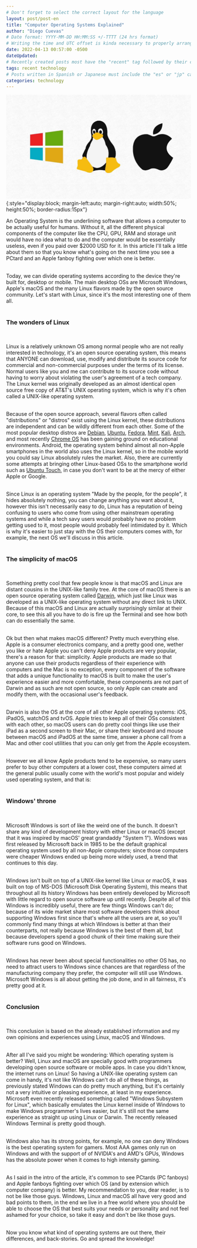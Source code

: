 ```yaml
---
# Don't forget to select the correct layout for the language
layout: post/post-en
title: "Computer Operating Systems Explained"
author: "Diego Cuevas"
# Date format: YYYY-MM-DD HH:MM:SS +/-TTTT (24 hrs format)
# Writing the time and UTC offset is kinda necessary to properly arrange the posts in their respective indexes
date: 2022-04-13 00:57:00 -0500
dateUpdated:
# Recently created posts most have the "recent" tag followed by their category in the "tags" variable. Remove "recent" after a while
tags: recent technology
# Posts written in Spanish or Japanese must include the "es" or "jp" category respectively AS THE FIRST one listed. Then write its normal category
categories: technology
---
```


![Computer OSs](/assets/img/os-image.jpeg){:style="display:block; margin-left:auto; margin-right:auto; width:50%; height:50%; border-radius:15px"} <br>

An Operating System is the underlining software that allows a computer to be actually useful for humans. Without it, all the different physical components of the computer like the CPU, GPU, RAM and storage unit would have no idea what to do and the computer would be essentially useless, even if you paid over $2000 USD for it. In this article I'll talk a little about them so that you know what's going on the next time you see a PCtard and an Apple fanboy fighting over which one is better.
<br><br>

Today, we can divide operating systems according to the device they're built for, desktop or mobile. The main desktop OSs are Microsoft Windows, Apple's macOS and the many Linux flavors made by the open source community. Let's start with Linux, since it's the most interesting one of them all.
<br><br>

### The wonders of Linux
<br>

Linux is a relatively unknown OS among normal people who are not really interested in technology, it's an open source operating system, this means that ANYONE can download, use, modify and distribute its source code for commercial and non-commercial purposes under the terms of its license. Normal users like you and me can contribute to its source code without having to worry about violating the user's agreement of a tech company. The Linux kernel was originally developed as an almost identical open source free copy of AT&T's UNIX operating system, which is why it's often called a UNIX-like operating system.
<br><br>

Because of the open source approach, several flavors often called "distributions" or "distros" exist using the Linux kernel, these distributions are independent and can be wildly different from each other. Some of the most popular desktop distros are [Debian][debian-website], [Ubuntu][ubuntu-website], [Fedora][fedora-website], [Mint][mint-website], [Kali][kali-website], [Arch][arch-website], and most recently [Chrome OS][chromeOs-website] has been gaining ground on educational environments. Android, the operating system behind almost all non-Apple smartphones in the world also uses the Linux kernel, so in the mobile world you could say Linux absolutely rules the market. Also, there are currently some attempts at bringing other Linux-based OSs to the smartphone world such as [Ubuntu Touch][ubuntuTouch-website], in case you don't want to be at the mercy of either Apple or Google.
<br><br>

Since Linux is an operating system "Made by the people, for the people", it hides absolutely nothing, you can change anything you want about it, however this isn't necessarily easy to do, Linux has a reputation of being confusing to users who come from using other mainstream operating systems and while a tech savy users would probably have no problem getting used to it, most people would probably feel intimidated by it. Which is why it's easier to just stay with the OS their computers comes with, for example, the next OS we'll discuss in this article.
<br><br>

### The simplicity of macOS
<br>

Something pretty cool that few people know is that macOS and Linux are distant cousins in the UNIX-like family tree. At the core of macOS there is an open source operating system called [Darwin][darwin-repository], which just like Linux was developed as a UNIX-like operating system without any direct link to UNIX. Because of this macOS and Linux are actually surprisingly similar at their core, to see this all you have to do is fire up the Terminal and see how both can do essentially the same.
<br><br>

Ok but then what makes macOS different? Pretty much everything else. Apple is a consumer electronics company, and a pretty good one, wether you like or hate Apple you can't deny Apple products are very popular, there's a reason for that: simplicity. Apple products are made so that anyone can use their products regardless of their experience with computers and the Mac is no exception, every component of the software that adds a unique functionality to macOS is built to make the user's experience easier and more comfortable, these components are not part of Darwin and as such are not open source, so only Apple can create and modify them, with the occasional user's feedback.
<br><br>

Darwin is also the OS at the core of all other Apple operating systems: iOS, iPadOS, watchOS and tvOS. Apple tries to keep all of their OSs consistent with each other, so macOS users can do pretty cool things like use their iPad as a second screen to their Mac, or share their keyboard and mouse between macOS and iPadOS at the same time, answer a phone call from a Mac and other cool utilities that you can only get from the Apple ecosystem.
<br><br>

However we all know Apple products tend to be expensive, so many users prefer to buy other computers at a lower cost, these computers aimed at the general public usually come with the world's most popular and widely used operating system, and that is:
<br><br>

### Windows' throne
<br>

Microsoft Windows is sort of like the weird one of the bunch. It doesn't share any kind of development history with either Linux or macOS (except that it was inspired by macOS' great grandaddy "System 1"). Windows was first released by Microsoft back in 1985 to be the default graphical operating system used by all non-Apple computers; since those computers were cheaper Windows ended up being more widely used, a trend that continues to this day.
<br><br>

Windows isn't built on top of a UNIX-like kernel like Linux or macOS, it was built on top of MS-DOS (Microsoft Disk Operating System), this means that throughout all its history Windows has been entirely developed by Microsoft with little regard to open source software up until recently. Despite all of this Windows is incredibly useful, there are few things Windows can't do; because of its wide market share most software developers think about supporting Windows first since that's where all the users are at, so you'll commonly find many things at which Windows is better at than their counterparts, not really because Windows is the best of them all, but because developers spend a good chunk of their time making sure their software runs good on Windows.
<br><br>

Windows has never been about special functionalities no other OS has, no need to attract users to Windows since chances are that regardless of the manufacturing company they prefer, the computer will still use Windows. Microsoft Windows is all about getting the job done, and in all fairness, it's pretty good at it.
<br><br>

### Conclusion
<br>

This conclusion is based on the already established information and my own opinions and experiences using Linux, macOS and Windows.
<br><br>

After all I've said you might be wondering: Which operating system is better? Well, Linux and macOS are specially good with programmers developing open source software or mobile apps. In case you didn't know, the internet runs on Linux! So having a UNIX-like operating system can come in handy, it's not like Windows can't do all of these things, as previously stated Windows can do pretty much anything, but it's certainly not a very intuitive or pleasing experience, at least in my experience. Microsoft even recently released something called "Windows Subsystem for Linux", which basically emulates the Linux kernel inside of Windows to make Windows programmer's lives easier, but it's still not the same experience as straight up using Linux or Darwin. The recently released Windows Terminal is pretty good though.
<br><br>

Windows also has its strong points, for example, no one can deny Windows is the best operating system for gamers. Most AAA games only run on Windows and with the support of of NVIDIA's and AMD's GPUs, Windows has the absolute power when it comes to high intensity gaming.
<br><br>

As I said in the intro of the article, it's common to see PCtards (PC fanboys) and Apple fanboys fighting over which OS (and by extension which computer company) is better. My recommendation to you, dear reader, is to not be like those guys. Windows, Linux and macOS all have very good and bad points to them, in the end we live in a free world where you should be able to choose the OS that best suits your needs or personality and not feel ashamed for your choice, so take it easy and don't be like those guys.
<br><br>

Now you know what kind of operating systems are out there, their differences, and back-stories. Go and spread the knowledge!
<br><br>

[debian-website]: https://www.debian.org
[ubuntu-website]: https://ubuntu.com
[fedora-website]: https://getfedora.org
[mint-website]: https://linuxmint.com
[kali-website]: https://www.kali.org
[arch-website]: https://archlinux.org
[chromeOs-website]: https://www.google.com/chromebook/chrome-os/
[ubuntuTouch-website]: https://ubuntu-touch.io
[darwin-repository]: https://github.com/apple/darwin-xnu
